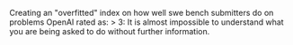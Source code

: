 Creating an "overfitted" index on how well swe bench submitters do on problems OpenAI rated as: &gt; 3: It is almost impossible to understand what you are being asked to do without further information.

